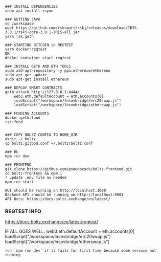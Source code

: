 ```
### INSTALL DEPENDENCIES
sudo apt install rsync

### GETTING JAVA
cd /workspace
wget https://github.com/rsksmart/rskj/releases/download/IRIS-3.0.1/rskj-core-3.0.1-IRIS-all.jar
yarn rsk:geth

### STARTING BITCOIN in REGTEST
yarn docker:regtest 
OR
docker container start regtest

### INSTALL GETH AND ETH TOOLS
sudo add-apt-repository -y ppa:ethereum/ethereum
sudo apt-get update
sudo apt-get install ethereum

### DEPLOY SMART CONTRACTS
geth attach http://127.0.0.1:4444/
    web3.eth.defaultAccount = eth.accounts[0]
    loadScript("/workspace/lnsovbridge/erc20swap.js")
    loadScript("/workspace/lnsovbridge/etherswap.js")

### FUNDING ACCOUNTS
docker:geth:fund
rsk:fund


### COPY BOLZZ CONFIG TO HOME_DIR
mkdir ~/.boltz
cp boltz.gitpod.conf ~/.boltz/boltz.conf

### RU
npm run dev

### FRONTEND
git clone https://github.com/pseudozach/boltz-frontend.git  
cd boltz-frontend && npm i  
* update .env file as needed  
npm run start  

GUI should be running on http://localhost:3000  
Backend API should be running on http://localhost:9001  
API Docs: https://docs.boltz.exchange/en/latest/
```


### REGTEST INFO
https://docs.boltz.exchange/en/latest/regtest/


IF ALL GOES WELL:
    web3.eth.defaultAccount = eth.accounts[0]
    loadScript("/workspace/lnsovbridge/erc20swap.js")
    loadScript("/workspace/lnsovbridge/etherswap.js")

    run `npm run dev` if it fails for first time because some service not running